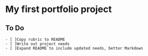 # My first portfolio project

## To Do
    - [ ]Copy rubric to README
    - [ ]Write out project needs
    - [ ]Expand README to include updated needs, better Markdown
